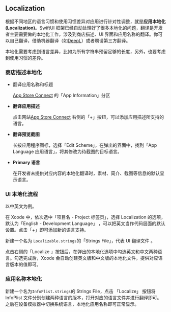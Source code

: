 ## Localization

根据不同地区的语言习惯和使用习惯差异对应用进行针对性调整，就是**应用本地化 (Localization)**。SwiftUI 框架已经自动处理好了很多本地化的问题，翻译是开发者主要需要做的本地化工作，涉及到商店描述、UI 界面和应用名称的翻译。你可以自己翻译，借助机器翻译（如[DeepL](https://www.deepl.com/translator)）或者聘请第三方翻译。

本地化需要考虑到语言差异，比如为所有字符串预留足够的长度，另外，也要考虑到使用习惯的差异。

### 商店描述本地化

- 翻译应用名称和标题
  
  [App Store Connect](https://appstoreconnect.apple.com) 的「App Information」分区

- **翻译应用描述**
  
  点击网站[App Store Connect](https://appstoreconnect.apple.com) 右侧的「+」按钮，可以添加应用描述所支持的语言。

- **翻译预览截图**
  
  长按应用程序图标，选择「Edit Scheme」，在弹出的界面中，找到「App Language 应用语言」，将其修改为待截图的目标语言。

- **Primary 语言**
  
  在开发者未提供对应内容的本地化翻译时，素材、简介、截图等信息的默认显示语言。

### UI 本地化流程

以中英文为例。

在 Xcode 中，依次选中「项目名 - Project 标签页」，选择 Localization 的选项，默认为「English - Development Language」 ，可以把英文当作代码层面的默认设置。点击「+」即可添加新的语言支持。

新建一个名为 `Localizable.strings`的「Strings File」，代表 UI 翻译文件 。

点击右侧的「Localize 」按钮后，在弹出的本地化选项中勾选英文和中文两种语言。勾选完成后，Xcode 会自动创建英文版和中文版的本地化文件，提供对应语言版本的值即可。

### 应用名称本地化

新建一个名为`InfoPlist.strings`的 Strings File，点击 「Localize」 按钮将 InfoPlist 文件分别创建两种语言的版本，打开对应的语言文件并进行翻译即可。之后在设备模拟器中切换系统语言，本地化应用名称即可正常显示。
